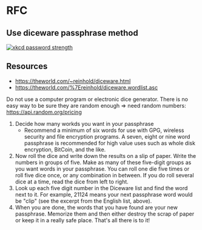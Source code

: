 # RFC

## Use diceware passphrase method

[![xkcd password strength](https://imgs.xkcd.com/comics/password_strength.png)](https://xkcd.com/936/)

## Resources

- https://theworld.com/~reinhold/diceware.html
- https://theworld.com/%7Ereinhold/diceware.wordlist.asc


Do not use a computer program or electronic dice generator. There is no easy way to be sure they are random enough => need random numbers: https://api.random.org/pricing


1. Decide how many workds you want in your passphrase
    - Recommend a minimum of six words for use with GPG, wireless security and file encryption programs. A seven, eight or nine word passphrase is recommended for high value uses such as whole disk encryption, BitCoin, and the like.
2. Now roll the dice and write down the results on a slip of paper. Write the numbers in groups of five. Make as many of these five-digit groups as you want words in your passphrase. You can roll one die five times or roll five dice once, or any combination in between. If you do roll several dice at a time, read the dice from left to right. 
3. Look up each five digit number in the Diceware list and find the word next to it. For example, 21124 means your next passphrase word would be "clip" (see the excerpt from the English list, above).
4. When you are done, the words that you have found are your new passphrase. Memorize them and then either destroy the scrap of paper or keep it in a really safe place. That's all there is to it!
